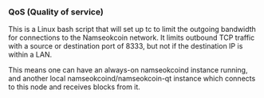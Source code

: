 ### QoS (Quality of service) ###

This is a Linux bash script that will set up tc to limit the outgoing bandwidth for connections to the Namseokcoin network. It limits outbound TCP traffic with a source or destination port of 8333, but not if the destination IP is within a LAN.

This means one can have an always-on namseokcoind instance running, and another local namseokcoind/namseokcoin-qt instance which connects to this node and receives blocks from it.
